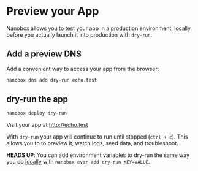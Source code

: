 # Preview your App

Nanobox allows you to test your app in a production environment, locally, before you actually launch it into production with `dry-run`.

## Add a preview DNS
Add a convenient way to access your app from the browser:

```bash
nanobox dns add dry-run echo.test
```

## dry-run the app

```bash
nanobox deploy dry-run
```

Visit your app at <a href="http://echo.test" target="\_blank">http://echo.test</a>

With `dry-run` your app will continue to run until stopped (`ctrl + c`). This allows you to to preview it, watch logs, seed data, and troubleshoot.

**HEADS UP**: You can add environment variables to dry-run the same way you do [locally](/golang/echo/local-evars) with `nanobox evar add dry-run KEY=VALUE`.
